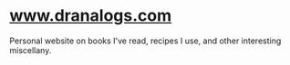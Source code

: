 # www.dranalogs.com
Personal website on books I've read, recipes I use, and other interesting miscellany.
